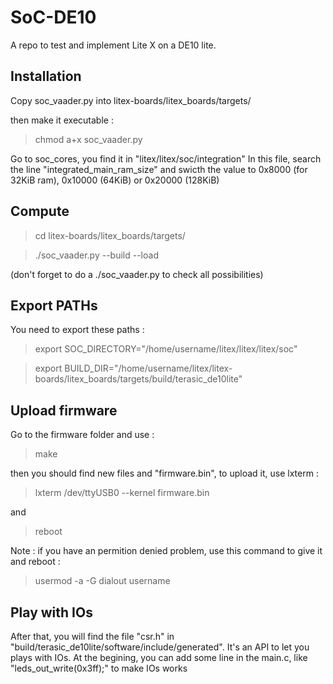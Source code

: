 # SoC-DE10

A repo to test and implement Lite X on a DE10 lite. 

## Installation 

Copy soc_vaader.py into litex-boards/litex_boards/targets/

then make it executable :

> chmod a+x soc_vaader.py

Go to soc_cores, you find it in "litex/litex/soc/integration"
In this file, search the line "integrated_main_ram_size" and swicth the value to 0x8000 (for 32KiB ram), 0x10000 (64KiB) or 0x20000 (128KiB)

## Compute

> cd litex-boards/litex_boards/targets/

> ./soc_vaader.py --build --load 

(don't forget to do a ./soc_vaader.py to check all possibilities)

## Export PATHs

You need to export these paths : 

>export SOC_DIRECTORY="/home/username/litex/litex/litex/soc"

>export BUILD_DIR="/home/username/litex/litex-boards/litex_boards/targets/build/terasic_de10lite"

## Upload firmware
Go to the firmware folder and use :

> make 

then you should find new files and "firmware.bin", to upload it, use lxterm :

> lxterm /dev/ttyUSB0 --kernel firmware.bin

and 

> reboot

Note : if you have an permition denied problem, use this command to give it and reboot : 

> usermod -a -G dialout username

## Play with IOs

After that, you will find the file "csr.h" in "build/terasic_de10lite/software/include/generated". It's an API to let you plays with IOs. 
At the begining, you can add some line in the main.c, like "leds_out_write(0x3ff);" to make IOs works
